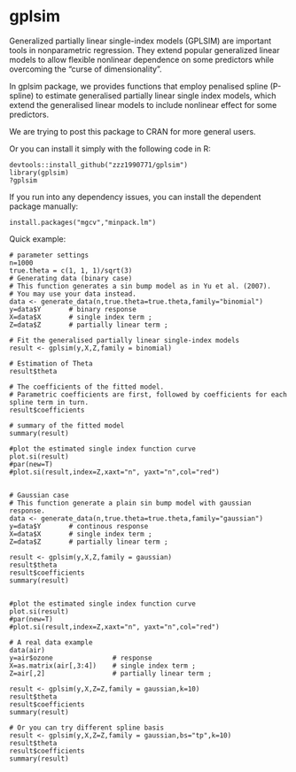 # gplsim

Generalized partially linear single-index models (GPLSIM) are important tools in nonparametric regression. They extend popular generalized linear models to allow flexible nonlinear dependence on some predictors while overcoming the “curse of dimensionality”.

In gplsim package, we provides functions that employ penalised spline (P-spline) to estimate generalised partially linear single index models, which extend the generalised linear models to include nonlinear effect for some predictors.

We are trying to post this package to CRAN for more general users.

Or you can install it simply with the following code in R:
```
devtools::install_github("zzz1990771/gplsim")
library(gplsim)
?gplsim
```

If you run into any dependency issues, you can install the dependent package manually:

```
install.packages("mgcv","minpack.lm")
```

Quick example:

```
# parameter settings
n=1000
true.theta = c(1, 1, 1)/sqrt(3)
# Generating data (binary case)
# This function generates a sin bump model as in Yu et al. (2007).
# You may use your data instead.
data <- generate_data(n,true.theta=true.theta,family="binomial")
y=data$Y       # binary response
X=data$X       # single index term ;
Z=data$Z       # partially linear term ;

# Fit the generalised partially linear single-index models
result <- gplsim(y,X,Z,family = binomial)

# Estimation of Theta
result$theta

# The coefficients of the fitted model. 
# Parametric coefficients are first, followed by coefficients for each spline term in turn.
result$coefficients

# summary of the fitted model
summary(result)

#plot the estimated single index function curve
plot.si(result)
#par(new=T)
#plot.si(result,index=Z,xaxt="n", yaxt="n",col="red")


# Gaussian case
# This function generate a plain sin bump model with gaussian response.
data <- generate_data(n,true.theta=true.theta,family="gaussian")
y=data$Y       # continous response
X=data$X       # single index term ;
Z=data$Z       # partially linear term ;

result <- gplsim(y,X,Z,family = gaussian)
result$theta
result$coefficients
summary(result)


#plot the estimated single index function curve
plot.si(result)
#par(new=T)
#plot.si(result,index=Z,xaxt="n", yaxt="n",col="red")

# A real data example
data(air)
y=air$ozone               # response
X=as.matrix(air[,3:4])    # single index term ;
Z=air[,2]                 # partially linear term ;

result <- gplsim(y,X,Z=Z,family = gaussian,k=10)
result$theta
result$coefficients
summary(result)

# Or you can try different spline basis
result <- gplsim(y,X,Z=Z,family = gaussian,bs="tp",k=10)
result$theta
result$coefficients
summary(result)

```
